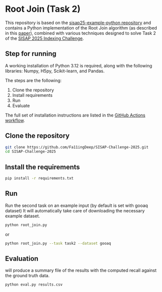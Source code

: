# Root Join (Task 2)

This repository is based on the [sisap25-example-python repository](https://github.com/sisap-challenges/sisap25-example-python) and contains a Python implementation of the Root Join algorithm (as described in this [paper](https://www.sciencedirect.com/science/article/pii/S0306437920300211?via%3Dihub)), combined with various techniques designed to solve Task 2 of the [SISAP 2025 Indexing Challenge](https://sisap-challenges.github.io/2025/index.html).


## Step for running

A working installation of Python 3.12 is required, along with the following libraries: Numpy, H5py, Scikit-learn, and Pandas.

The steps are the following:

1. Clone the repository
2. Install requirements
3. Run
4. Evaluate

The full set of installation instructions are listed in the [GitHub Actions workflow](https://github.com/Fa11ingDeep/Sisap-Challenge-2025-prueba/blob/main/.github/workflows/ci.yml).

## Clone the repository

```bash
git clone https://github.com/Fa11ingDeep/SISAP-Challenge-2025.git
cd SISAP-Challenge-2025
```
## Install the requirements

```bash
pip install -r requirements.txt 
```
## Run

Run the second task on an example input (by default is set with gooaq dataset)
It will automatically take care of downloading the necessary example dataset.

```bash
python root_join.py
```
or

```bash
python root_join.py --task task2 --dataset gooaq
```
## Evaluation

will produce a summary file of the results with the computed recall against the ground truth data.

```bash
python eval.py results.csv
```